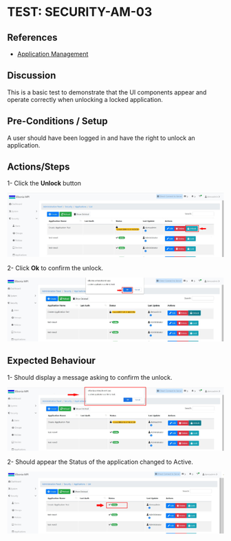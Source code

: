 # TEST: SECURITY-AM-03

## References

* [Application Management](../../../../../operations/security-administration/application-management.md)

## Discussion

This is a basic test to demonstrate that the UI components appear and operate correctly when unlocking a locked application.

## Pre-Conditions / Setup

A user should have been logged in and have the right to unlock an application.

## Actions/Steps

1- Click the **Unlock** button

![](../../../../../../.gitbook/assets/10%20%283%29.jpg)

2- Click  **Ok** to confirm the unlock.

![](../../../../../../.gitbook/assets/12%20%281%29.jpg)

## Expected Behaviour

1- Should display a message asking to confirm the unlock.

![](../../../../../../.gitbook/assets/11.jpg)

2- Should appear the Status of the application changed to Active.

![](../../../../../../.gitbook/assets/13%20%281%29.jpg)

